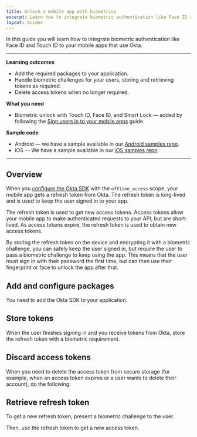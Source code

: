 ```yaml
---
title: Unlock a mobile app with biometrics
excerpt: Learn how to integrate biometric authentication like Face ID and Touch ID to your mobile apps that use Okta.
layout: Guides
---
```


In this guide you will learn how to integrate biometric authentication like Face ID and Touch ID to your mobile apps that use Okta.

---

**Learning outcomes**

* Add the required packages to your application.
* Handle biometric challenges for your users, storing and retrieving tokens as required.
* Delete access tokens when no longer required. 

**What you need**

* Biometric unlock with Touch ID, Face ID, and Smart Lock — added by following the [Sign users in to your mobile apps](/docs/guides/sign-into-mobile-app/) guide.

**Sample code**

* Android — we have a sample available in our [Android samples repo](https://github.com/okta/samples-android/tree/master/browser-sign-in).
* iOS — We have a sample available in our [iOS samples repo](https://github.com/okta/samples-ios/tree/master/browser-sign-in-and-biometric-storage).

---

## Overview

When you [configure the Okta SDK](/docs/guides/sign-into-mobile-app/android/main/#add-and-configure-packages) with the `offline_access` scope, your mobile app gets a refresh token from Okta. The refresh token is long-lived and is used to keep the user signed in to your app.

The refresh token is used to get new access tokens. Access tokens allow your mobile app to make authenticated requests to your API, but are short-lived. As access tokens expire, the refresh token is used to obtain new access tokens.

By storing the refresh token on the device and encrypting it with a biometric challenge, you can safely keep the user signed in, but require the user to pass a biometric challenge to keep using the app. This means that the user must sign in with their password the first time, but can then use their fingerprint or face to unlock the app after that.

## Add and configure packages

You need to add the Okta SDK to your application.

<StackSelector snippet="installsdk"/>

## Store tokens

When the user finishes signing in and you receive tokens from Okta, store the refresh token with a biometric requirement.

<StackSelector snippet="storerefreshtoken" />

## Discard access tokens

When you need to delete the access token from secure storage (for example, when an access token expires or a user wants to delete their account), do the following:  

<StackSelector snippet="discardaccesstoken" />

## Retrieve refresh token

To get a new refresh token, present a biometric challenge to the user.

<StackSelector snippet="challenge" />

Then, use the refresh token to get a new access token.

<StackSelector snippet="getnewaccesstoken" />
